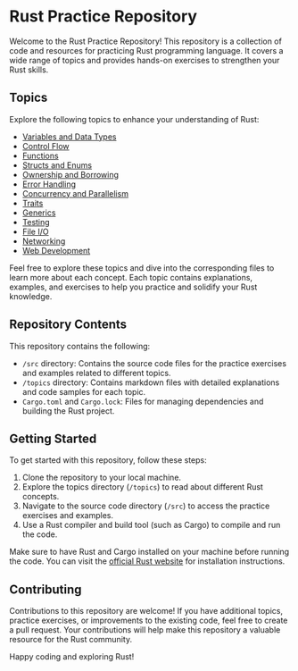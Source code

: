 # Rust Practice Repository

Welcome to the Rust Practice Repository! This repository is a collection of code and resources for practicing Rust programming language. It covers a wide range of topics and provides hands-on exercises to strengthen your Rust skills.

## Topics

Explore the following topics to enhance your understanding of Rust:

- [Variables and Data Types](topics/variables-and-data-types.md)
- [Control Flow](topics/control-flow.md)
- [Functions](topics/functions.md)
- [Structs and Enums](topics/structs-and-enums.md)
- [Ownership and Borrowing](topics/ownership-and-borrowing.md)
- [Error Handling](topics/error-handling.md)
- [Concurrency and Parallelism](topics/concurrency-and-parallelism.md)
- [Traits](topics/traits.md)
- [Generics](topics/generics.md)
- [Testing](topics/testing.md)
- [File I/O](topics/file-io.md)
- [Networking](topics/networking.md)
- [Web Development](topics/web-development.md)

Feel free to explore these topics and dive into the corresponding files to learn more about each concept. Each topic contains explanations, examples, and exercises to help you practice and solidify your Rust knowledge.

## Repository Contents

This repository contains the following:

- `/src` directory: Contains the source code files for the practice exercises and examples related to different topics.
- `/topics` directory: Contains markdown files with detailed explanations and code samples for each topic.
- `Cargo.toml` and `Cargo.lock`: Files for managing dependencies and building the Rust project.

## Getting Started

To get started with this repository, follow these steps:

1. Clone the repository to your local machine.
2. Explore the topics directory (`/topics`) to read about different Rust concepts.
3. Navigate to the source code directory (`/src`) to access the practice exercises and examples.
4. Use a Rust compiler and build tool (such as Cargo) to compile and run the code.

Make sure to have Rust and Cargo installed on your machine before running the code. You can visit the [official Rust website](https://www.rust-lang.org) for installation instructions.

## Contributing

Contributions to this repository are welcome! If you have additional topics, practice exercises, or improvements to the existing code, feel free to create a pull request. Your contributions will help make this repository a valuable resource for the Rust community.

Happy coding and exploring Rust!
